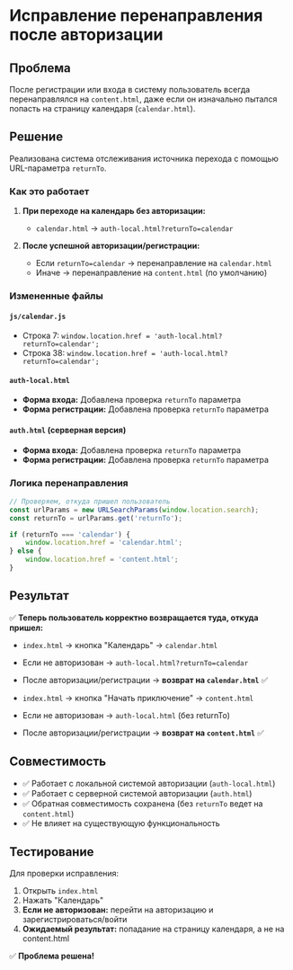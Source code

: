 # Исправление перенаправления после авторизации

## Проблема

После регистрации или входа в систему пользователь всегда перенаправлялся на `content.html`, даже если он изначально пытался попасть на страницу календаря (`calendar.html`).

## Решение

Реализована система отслеживания источника перехода с помощью URL-параметра `returnTo`.

### Как это работает

1. **При переходе на календарь без авторизации:**
   - `calendar.html` → `auth-local.html?returnTo=calendar`

2. **После успешной авторизации/регистрации:**
   - Если `returnTo=calendar` → перенаправление на `calendar.html`
   - Иначе → перенаправление на `content.html` (по умолчанию)

### Измененные файлы

#### `js/calendar.js`
- Строка 7: `window.location.href = 'auth-local.html?returnTo=calendar';`
- Строка 38: `window.location.href = 'auth-local.html?returnTo=calendar';`

#### `auth-local.html`
- **Форма входа:** Добавлена проверка `returnTo` параметра
- **Форма регистрации:** Добавлена проверка `returnTo` параметра

#### `auth.html` (серверная версия)
- **Форма входа:** Добавлена проверка `returnTo` параметра  
- **Форма регистрации:** Добавлена проверка `returnTo` параметра

### Логика перенаправления

```javascript
// Проверяем, откуда пришел пользователь
const urlParams = new URLSearchParams(window.location.search);
const returnTo = urlParams.get('returnTo');

if (returnTo === 'calendar') {
    window.location.href = 'calendar.html';
} else {
    window.location.href = 'content.html';
}
```

## Результат

✅ **Теперь пользователь корректно возвращается туда, откуда пришел:**

- `index.html` → кнопка "Календарь" → `calendar.html` 
- Если не авторизован → `auth-local.html?returnTo=calendar`
- После авторизации/регистрации → **возврат на `calendar.html`** ✅

- `index.html` → кнопка "Начать приключение" → `content.html`
- Если не авторизован → `auth-local.html` (без returnTo)
- После авторизации/регистрации → **возврат на `content.html`** ✅

## Совместимость

- ✅ Работает с локальной системой авторизации (`auth-local.html`)
- ✅ Работает с серверной системой авторизации (`auth.html`)  
- ✅ Обратная совместимость сохранена (без `returnTo` ведет на `content.html`)
- ✅ Не влияет на существующую функциональность

## Тестирование

Для проверки исправления:

1. Открыть `index.html`
2. Нажать "Календарь" 
3. **Если не авторизован:** перейти на авторизацию и зарегистрироваться/войти
4. **Ожидаемый результат:** попадание на страницу календаря, а не на content.html

✅ **Проблема решена!**
